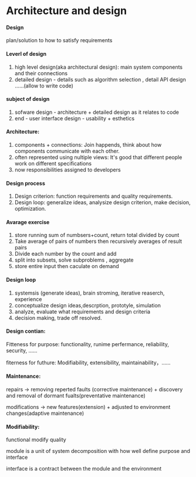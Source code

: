 # Architecture and design

#### Design

plan/solution to how to satisfy requirements

#### Leverl of design

1. high level design\(aka architectural design\): main system components and their connections
2. detailed design - details such as algorithm selection , detail API design ……\(allow to write code\)

#### subject of design

1. sofware design - architecture + detailed design as it relates to code
2. end - user interface design - usability + esthetics 

#### Architecture:

1. components + connections: Join happends, think about how components communicate with each other.
2. often represented using nultiple views: It's good that different people work on different specifications
3. now responsibilities assigned to developers

#### Design process

1. Design criterion: function requirements and quality requirements. 
2. Design loop: generalize ideas, analysize design criterion, make decision, optimization.

#### Avarage exercise

1. store running sum of numbsers+count, return total divided by count
2. Take average of pairs of numbers then recursively averages of result pairs
3. Divide each number by the count and add 
4. split into subsets, solve subproblems , aggregate 
5. store entire input then caculate on demand

#### Design loop

1. systemsis \(generate ideas\), brain stroming, iterative reaserch, experience
2. conceptualize design ideas,descrption, prototyle, simulation
3. analyze, evaluate what requirements and design criteria
4. decision making, trade off resolved.

#### Design contian:

Fitteness for purpose: functionality, runime perfermance, reliability, security, ……

fiterness for futhure: Modifiability, extensibility, maintainability，……

#### Maintenance:

repairs -&gt; removing reperted faults \(corrective maintenance\) + discovery and removal of dormant fualts\(preventative maintenance\)

modifications -&gt; new features\(extension\) + adjusted to environment changes\(adaptive maintenance\)

#### Modifiability:

functional modify quality 

module is a unit of system decomposition with how well define purpose and interface

interface is a contract between the module and the environment





